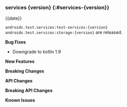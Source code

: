 ### services {version} {:#services-{version}}

{{date}}

`androidx.test.services:test-services:{version}` `androidx.test.services:storage:{version}` are released.

**Bug Fixes**

* Downgrade to kotlin 1.9

**New Features**

**Breaking Changes**

**API Changes**

**Breaking API Changes**

**Known Issues**
